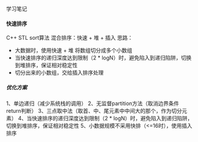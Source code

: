 学习笔记
#### 快速排序
C++ STL sort算法
混合排序：快速 + 堆 + 插入
思路：
+ 大数据时，使用快速 + 堆 将数组切分成多个小数组
+ 当快速排序的递归深度达到限制（2 * logN）时，避免陷入到递归陷阱，切换到堆排序，保证相对稳定性
+ 切分出来的小数组，交给插入排序处理
##### 优化方案
1、单边递归（减少系统栈的调用）
2、无监督partition方法（取消边界条件return判断）
3、三点取中法（取首、中、尾元素中中间大的那个，作为切分元素）
4、当快速排序的递归深度达到限制（2 * logN）时，避免陷入到递归陷阱，切换到堆排序，保证相对稳定性
5、小数据规模不采用快排（<=16时），使用插入排序
